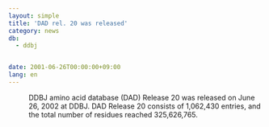 ```yaml
---
layout: simple
title: 'DAD rel. 20 was released'
category: news
db:
  - ddbj


date: 2001-06-26T00:00:00+09:00
lang: en
---
```


<dd>DDBJ amino acid database (DAD) Release 20 was released on June 26, 2002 at DDBJ. DAD Release 20 consists of 1,062,430 entries, and the total number of residues reached 325,626,765.</dd>
